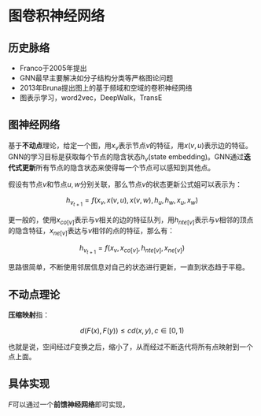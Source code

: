 # 图卷积神经网络

## 历史脉络

- Franco于2005年提出
- GNN最早主要解决如分子结构分类等严格图论问题
- 2013年Bruna提出图上的基于频域和空域的卷积神经网络
- 图表示学习，word2vec，DeepWalk，TransE

## 图神经网络

基于**不动点**理论，给定一个图，用$x_v$表示节点$v$的特征，用$x(v,u)$表示边的特征。GNN的学习目标是获取每个节点的隐含状态$h_v$(state embedding)。GNN通过**迭代式更新**所有节点的隐含状态来使得每一个节点可以感知到其他点。

假设有节点$v$和节点$u, w$分别关联，那么节点$v$的状态更新公式姐可以表示为：

$$h_{v_{t+1}} = f(x_v, x(v, u), x(v, w), h_u, h_w, x_u, x_w)$$

更一般的，使用$x_{co[v]}$表示与$v$相关的边的特征队列，用$h_{nte[v]}$表示与$v$相邻的顶点的隐含特征，$x_{ne[v]}$表达与$v$相邻的点的特征，那么有：

$$h_{v_{t+1}} = f(x_v, x_{co[v]}, h_{nte[v]}, x_{ne[v]})$$

思路很简单，不断使用邻居信息对自己的状态进行更新，一直到状态趋于平稳。

## 不动点理论

**压缩映射**指：

$$d(F(x),F(y)) \leq cd(x,y), c\in[0,1)$$

也就是说，空间经过$F$变换之后，缩小了，从而经过不断迭代将所有点映射到一个点上面。

## 具体实现

$F$可以通过一个**前馈神经网络**即可实现，
